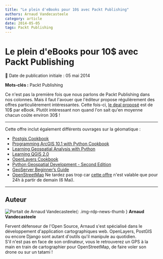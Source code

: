 ```yaml
---
title: "Le plein d'eBooks pour 10$ avec Packt Publishing"
authors: Arnaud Vandecasteele
category: article
date: 2014-05-05
tags: Packt Publishing
---
```


# Le plein d'eBooks pour 10$ avec Packt Publishing


:calendar: Date de publication initiale : 05 mai 2014

**Mots-clés :** Packt Publishing

Ce n'est pas la première fois que nous parlons de Packt Publishing dans nos colonnes. Mais il faut l'avouer que l'éditeur propose régulièrement des offres particulièrement intéressantes. Cette fois-ci, [le deal proposé](http://bit.ly/1q6bpha) est de 10$ par eBook. Plutôt intéressant non quand l'on sait qu'en moyenne chacun coûte environ 30$ !

----

Cette offre inclut également différents ouvrages sur la géomatique :

* [Postgis Cookbook](http://www.packtpub.com/postgis-to-store-organize-manipulate-analyze-spatial-data-cookbook/book)
* [Programming ArcGIS 10.1 with Python Cookbook](http://www.packtpub.com/programming-arcgis-10-1-with-python-cookbook/book)
* [Learning Geospatial Analysis with Python](http://www.packtpub.com/learning-geospatial-analysis-with-python/book)
* [Learning QGIS 2.0](http://www.packtpub.com/learning-qgis-2-0-to-create-maps-and-perform-geoprocessing-tasks/book)
* [OpenLayers Cookbook](http://www.packtpub.com/openlayers-create-gis-web-applications-cookbook/book)
* [Python Geospatial Development - Second Edition](http://www.packtpub.com/python-geospatial-development-second-edition/book)
* [GeoServer Beginner’s Guide](http://www.packtpub.com/geoserver-share-edit-geospatial-data-beginners-guide/book)
* [OpenStreetMap](http://www.packtpub.com/openstreetmap/book)
Ne tardez pas trop car [cette offre](http://www.packtpub.com/?utm_source=referral-DRM&utm_medium=marketingPR&utm_campaign=DayagainstDRM) n'est valable que pour 24h à partir de demain (6 Mai).



----

## Auteur

![Portait de Arnaud Vandecasteele](https://cdn.geotribu.fr/img/internal/contributeurs/avdc.jpg){: .img-rdp-news-thumb }
**Arnaud Vandecasteele**

Fervent défenseur de l'Open Source, Arnaud s'est spécialisé dans le développement d'application cartographiques web. OpenLayers, PostGIS ou encore Django sont autant d'outils qu'il manipule au quotidien.  
S'il n'est pas en face de son ordinateur, vous le retrouverez un GPS à la main en train de cartographier pour OpenStreetMap, de faire voler son drone ou sur un tatami !
